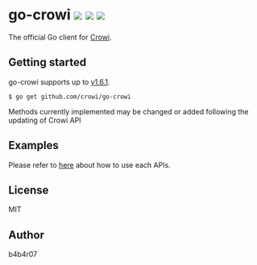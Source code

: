 go-crowi [![][travis-badge]][travis-link] [![][license-badge]][license-link] [![][godoc-badge]][godoc-link]
========

The official Go client for [Crowi](http://site.crowi.wiki/).

## Getting started

go-crowi supports up to [v1.6.1](https://github.com/crowi/crowi/releases/tag/v1.6.1).

```console
$ go get github.com/crowi/go-crowi
```

Methods currently implemented may be changed or added following the updating of Crowi API

## Examples

Please refer to [here](./_example/) about how to use each APIs.

## License

MIT

## Author

b4b4r07

[travis-badge]: http://img.shields.io/travis/crowi/go-crowi.svg?style=flat-square
[travis-link]: https://travis-ci.org/crowi/go-crowi

[license-badge]: http://img.shields.io/badge/license-MIT-blue.svg?style=flat-square
[license-link]: https://github.com/crowi/go-crowi/blob/master/LICENSE

[godoc-badge]: http://img.shields.io/badge/go-documentation-blue.svg?style=flat-square
[godoc-link]: http://godoc.org/github.com/crowi/go-crowi

